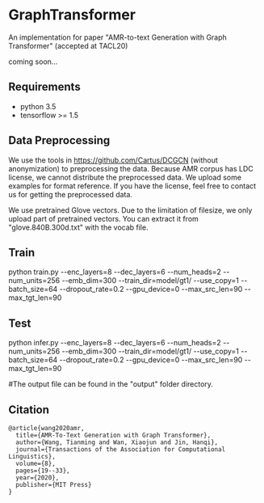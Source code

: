 # GraphTransformer
An implementation for paper "AMR-to-text Generation with Graph Transformer" (accepted at TACL20)

coming soon...

## Requirements
* python 3.5
* tensorflow >= 1.5

## Data Preprocessing
We use the tools in https://github.com/Cartus/DCGCN (without anonymization) to preprocessing the data. Because AMR corpus has LDC license, we cannot distribute the preprocessed data. We upload some examples for format reference. If you have the license, feel free to contact us for getting the preprocessed data.

We use pretrained Glove vectors. Due to the limitation of filesize, we only upload part of pretrained vectors. You can extract it from "glove.840B.300d.txt" with the vocab file.

## Train
python train.py --enc_layers=8 --dec_layers=6 --num_heads=2 --num_units=256 --emb_dim=300  --train_dir=model/gt1/ --use_copy=1 --batch_size=64 --dropout_rate=0.2 --gpu_device=0 --max_src_len=90 --max_tgt_len=90

## Test
python infer.py --enc_layers=8 --dec_layers=6 --num_heads=2 --num_units=256 --emb_dim=300  --train_dir=model/gt1/ --use_copy=1 --batch_size=64 --dropout_rate=0.2 --gpu_device=0 --max_src_len=90 --max_tgt_len=90

#The output file can be found in the "output" folder directory.

## Citation
```
@article{wang2020amr,
  title={AMR-To-Text Generation with Graph Transformer},
  author={Wang, Tianming and Wan, Xiaojun and Jin, Hanqi},
  journal={Transactions of the Association for Computational Linguistics},
  volume={8},
  pages={19--33},
  year={2020},
  publisher={MIT Press}
}
```
